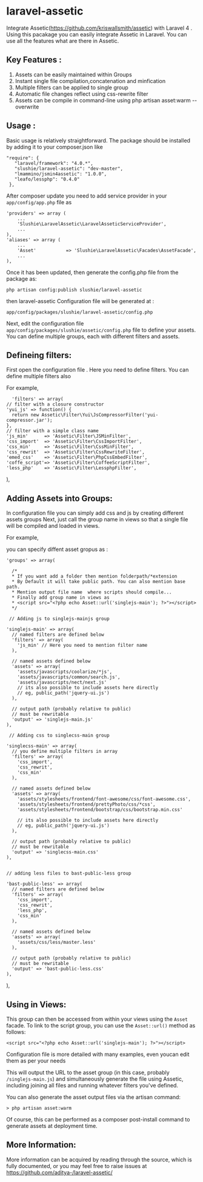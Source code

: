 laravel-assetic
===============

Integrate Assetic(https://github.com/kriswallsmith/assetic) with Laravel 4 . Using this pacakage you can easily integrate Assetic in Laravel. You can use all the features what are there in Assetic.


Key Features : 
--------------
1. Assets can be easily maintained within Groups
2. Instant single file compilation,concatenation and minfication
3. Multiple filters can be applied to single group
4. Automatic file changes reflect using css-rewrite filter
5. Assets can be compile in command-line using php artisan asset:warm --overwrite

Usage :
-------

Basic usage is relatively straightforward. The package should be installed by adding it to your composer.json like

    "require": {
       "laravel/framework": "4.0.*",
       "slushie/laravel-assetic": "dev-master",
       "lmammino/jsmin4assetic": "1.0.0",
       "leafo/lessphp": "0.4.0"
     },


After composer update you need to add service provider in your `app/config/app.php` file as

    'providers' => array (
        ...
        'Slushie\LaravelAssetic\LaravelAsseticServiceProvider',
        ...
    ),
    'aliases' => array (
        ...
        'Asset'           => 'Slushie\LaravelAssetic\Facades\AssetFacade',
        ...
    ),
    
Once it has been updated, then generate the config.php file from the package as:

    php artisan config:publish slushie/laravel-assetic


 then laravel-assetic Configuration file will be generated at : 

    app/config/packages/slushie/laravel-assetic/config.php

Next, edit the configuration file  `app/config/packages/slushie/assetic/config.php` file to
define your assets. You can define multiple groups, each with different filters and assets.


Defineing filters:
-----------------
First open the configuration file . Here you need to define filters. You can define multiple filters also

For example,

      'filters' => array(
    // filter with a closure constructor
    'yui_js' => function() {
      return new Assetic\Filter\Yui\JsCompressorFilter('yui-compressor.jar');
    },
    // filter with a simple class name
    'js_min'      => 'Assetic\Filter\JSMinFilter',
    'css_import'  => 'Assetic\Filter\CssImportFilter',
    'css_min'     => 'Assetic\Filter\CssMinFilter',
    'css_rewrit'  => 'Assetic\Filter\CssRewriteFilter',
    'emed_css'    => 'Assetic\Filter\PhpCssEmbedFilter',
    'coffe_script'=> 'Assetic\Filter\CoffeeScriptFilter',
    'less_php'    => 'Assetic\Filter\LessphpFilter',
  ),


Adding Assets into Groups:
-------------

In configuration file you can simply add css and js by creating different assets groups Next, just call the group name in views so  that a single file will be  compiled and loaded in views.

For example,

you can specify diffent asset gropus as :

    'groups' => array(

      /*
      * If you want add a folder then mention folderpath/*extension
      * By Default it will take public path. You can also mention base path.
      * Mention output file name  where scripts should compile...
      * Finally add group name in views as
      * <script src="<?php echo Asset::url('singlejs-main'); ?>"></script>
      */

     // Adding js to singlejs-mainjs group

    'singlejs-main' => array(
      // named filters are defined below
      'filters' => array(
        'js_min' // Here you need to mention filter name
      ),

      // named assets defined below
      'assets' => array(
        'assets/javascripts/coolarize/*js',
        'assets/javascripts/common/search.js',
        'assets/javascripts/nect/next.js'
        // its also possible to include assets here directly
        // eg, public_path('jquery-ui.js')
      ),

      // output path (probably relative to public)
      // must be rewritable
      'output' => 'singlejs-main.js'
    ),

     // Adding css to singlecss-main group

    'singlecss-main' => array(
      // you define multiple filters in array
      'filters' => array(
        'css_import',
        'css_rewrit',
        'css_min'
      ),

      // named assets defined below
      'assets' => array(
        'assets/stylesheets/frontend/font-awesome/css/font-awesome.css',
        'assets/stylesheets/frontend/prettyPhoto/css/*css',
        'assets/stylesheets/frontend/bootstrap/css/bootstrap.min.css'

        // its also possible to include assets here directly
        // eg, public_path('jquery-ui.js')
      ),

      // output path (probably relative to public)
      // must be rewritable
      'output' => 'singlecss-main.css'
    ),

    
    // adding less files to bast-public-less group

    'bast-public-less' => array(
      // named filters are defined below
      'filters' => array(
        'css_import',
        'css_rewrit',
        'less_php',
        'css_min'
      ),

      // named assets defined below
      'assets' => array(
        'assets/css/less/master.less'
      ),

      // output path (probably relative to public)
      // must be rewritable
      'output' => 'bast-public-less.css'
    ),

  ),

Using in Views:
--------------
This group can then be accessed from within your views using the `Asset` facade. To
link to the script group, you can use the `Asset::url()` method as follows:

    <script src="<?php echo Asset::url('singlejs-main'); ?>"></script>

Configuration file is more detailed with many examples, even youcan edit them as per your needs


This will output the URL to the asset group (in this case, probably `/singlejs-main.js`) and
simultaneously generate the file using Assetic, including joining all files and
running whatever filters you've defined.

You can also generate the asset output files via the artisan command:

    > php artisan asset:warm

Of course, this can be performed as a composer post-install command to generate
assets at deployment time.

More Information:
----------------

More information can be acquired by reading through the source, which is
fully documented, or you may feel free to raise issues at https://github.com/aditya-/laravel-assetic/
